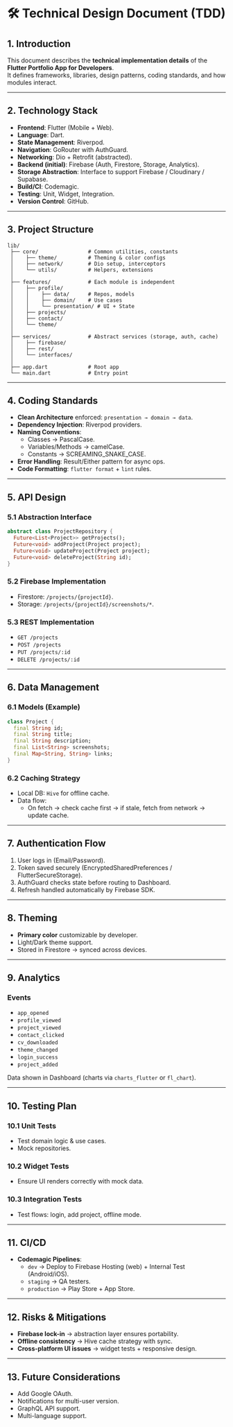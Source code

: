 # 🛠️ Technical Design Document (TDD)

## 1. Introduction
This document describes the **technical implementation details** of the **Flutter Portfolio App for Developers**.  
It defines frameworks, libraries, design patterns, coding standards, and how modules interact.

---

## 2. Technology Stack
- **Frontend**: Flutter (Mobile + Web).
- **Language**: Dart.
- **State Management**: Riverpod.
- **Navigation**: GoRouter with AuthGuard.
- **Networking**: Dio + Retrofit (abstracted).
- **Backend (initial)**: Firebase (Auth, Firestore, Storage, Analytics).
- **Storage Abstraction**: Interface to support Firebase / Cloudinary / Supabase.
- **Build/CI**: Codemagic.
- **Testing**: Unit, Widget, Integration.
- **Version Control**: GitHub.

---

## 3. Project Structure
```
lib/
 ├── core/                # Common utilities, constants
 │    ├── theme/          # Theming & color configs
 │    ├── network/        # Dio setup, interceptors
 │    └── utils/          # Helpers, extensions
 │
 ├── features/            # Each module is independent
 │    ├── profile/
 │    │    ├── data/      # Repos, models
 │    │    ├── domain/    # Use cases
 │    │    └── presentation/ # UI + State
 │    ├── projects/
 │    ├── contact/
 │    └── theme/
 │
 ├── services/            # Abstract services (storage, auth, cache)
 │    ├── firebase/
 │    ├── rest/
 │    └── interfaces/
 │
 ├── app.dart             # Root app
 └── main.dart            # Entry point
```

---

## 4. Coding Standards
- **Clean Architecture** enforced: `presentation → domain → data`.
- **Dependency Injection**: Riverpod providers.
- **Naming Conventions**:
  - Classes → PascalCase.
  - Variables/Methods → camelCase.
  - Constants → SCREAMING_SNAKE_CASE.
- **Error Handling**: Result/Either pattern for async ops.
- **Code Formatting**: `flutter format` + `lint` rules.

---

## 5. API Design
### 5.1 Abstraction Interface
```dart
abstract class ProjectRepository {
  Future<List<Project>> getProjects();
  Future<void> addProject(Project project);
  Future<void> updateProject(Project project);
  Future<void> deleteProject(String id);
}
```

### 5.2 Firebase Implementation
- Firestore: `/projects/{projectId}`.
- Storage: `/projects/{projectId}/screenshots/*`.

### 5.3 REST Implementation
- `GET /projects`
- `POST /projects`
- `PUT /projects/:id`
- `DELETE /projects/:id`

---

## 6. Data Management
### 6.1 Models (Example)
```dart
class Project {
  final String id;
  final String title;
  final String description;
  final List<String> screenshots;
  final Map<String, String> links;
}
```

### 6.2 Caching Strategy
- Local DB: `Hive` for offline cache.
- Data flow:
  - On fetch → check cache first → if stale, fetch from network → update cache.

---

## 7. Authentication Flow
1. User logs in (Email/Password).  
2. Token saved securely (EncryptedSharedPreferences / FlutterSecureStorage).  
3. AuthGuard checks state before routing to Dashboard.  
4. Refresh handled automatically by Firebase SDK.  

---

## 8. Theming
- **Primary color** customizable by developer.
- Light/Dark theme support.
- Stored in Firestore → synced across devices.

---

## 9. Analytics
### Events
- `app_opened`
- `profile_viewed`
- `project_viewed`
- `contact_clicked`
- `cv_downloaded`
- `theme_changed`
- `login_success`
- `project_added`

Data shown in Dashboard (charts via `charts_flutter` or `fl_chart`).

---

## 10. Testing Plan
### 10.1 Unit Tests
- Test domain logic & use cases.
- Mock repositories.

### 10.2 Widget Tests
- Ensure UI renders correctly with mock data.

### 10.3 Integration Tests
- Test flows: login, add project, offline mode.

---

## 11. CI/CD
- **Codemagic Pipelines**:
  - `dev` → Deploy to Firebase Hosting (web) + Internal Test (Android/iOS).
  - `staging` → QA testers.
  - `production` → Play Store + App Store.

---

## 12. Risks & Mitigations
- **Firebase lock-in** → abstraction layer ensures portability.
- **Offline consistency** → Hive cache strategy with sync.
- **Cross-platform UI issues** → widget tests + responsive design.

---

## 13. Future Considerations
- Add Google OAuth.
- Notifications for multi-user version.
- GraphQL API support.
- Multi-language support.
